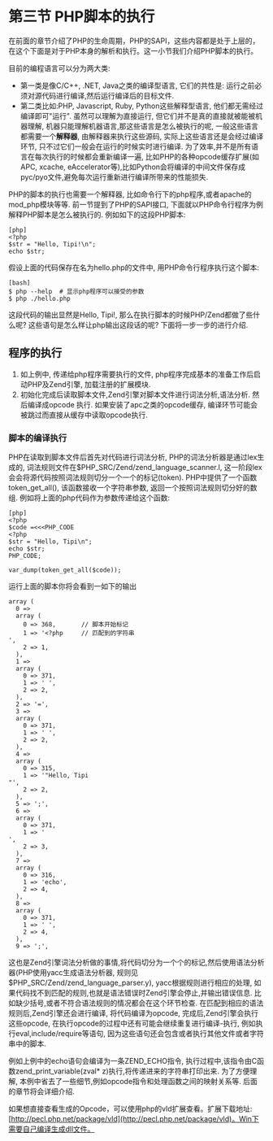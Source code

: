 # 第三节 PHP脚本的执行

在前面的章节介绍了PHP的生命周期，PHP的SAPI，这些内容都是处于上层的，在这个下面是对于PHP本身的解析和执行。这一小节我们介绍PHP脚本的执行。

目前的编程语言可以分为两大类:

* 第一类是像C/C++, .NET, Java之类的编译型语言, 它们的共性是: 运行之前必须对源代码进行编译,然后运行编译后的目标文件.
* 第二类比如:PHP, Javascript, Ruby, Python这些解释型语言, 他们都无需经过编译即可"运行". 虽然可以理解为直接运行,
但它们并不是真的直接就被能被机器理解, 机器只能理解机器语言,那这些语言是怎么被执行的呢, 一般这些语言都需要一个**解释器**,
由解释器来执行这些源码, 实际上这些语言还是会经过编译环节,
只不过它们一般会在运行的时候实时进行编译. 为了效率,并不是所有语言在每次执行的时候都会重新编译一遍,
比如PHP的各种opcode缓存扩展(如APC, xcache, eAccelerator等),比如Python会将编译的中间文件保存成pyc/pyo文件,避免每次运行重新进行编译所带来的性能损失.

PHP的脚本的执行也需要一个解释器, 比如命令行下的php程序,或者apache的mod_php模块等等. 前一节提到了PHP的SAPI接口, 下面就以PHP命令行程序为例解释PHP脚本是怎么被执行的.
例如如下的这段PHP脚本:

	[php]
	<?php
	$str = "Hello, Tipi!\n";
	echo $str;

假设上面的代码保存在名为hello.php的文件中, 用PHP命令行程序执行这个脚本:
	
	[bash]
	$ php --help  # 显示php程序可以接受的参数
	$ php ./hello.php

这段代码的输出显然是Hello, Tipi!, 那么在执行脚本的时候PHP/Zend都做了些什么呢? 这些语句是怎么样让php输出这段话的呢? 下面将一步一步的进行介绍.

## 程序的执行
1. 如上例中, 传递给php程序需要执行的文件, php程序完成基本的准备工作后启动PHP及Zend引擎, 加载注册的扩展模块.
1. 初始化完成后读取脚本文件,Zend引擎对脚本文件进行词法分析,语法分析. 然后编译成opcode 执行. 如果安装了apc之类的opcode缓存,
   编译环节可能会被跳过而直接从缓存中读取opcode执行.

### 脚本的编译执行
PHP在读取到脚本文件后首先对代码进行词法分析, PHP的词法分析器是通过lex生成的, 词法规则文件在$PHP_SRC/Zend/zend_language_scanner.l,
这一阶段lex会会将源代码按照词法规则切分一个一个的标记(token). PHP中提供了一个函数token_get_all(), 该函数接收一个字符串参数, 返回一个按照词法规则切分好的数组.
例如将上面的php代码作为参数传递给这个函数:

	[php]
	<?php
	$code =<<<PHP_CODE
	<?php
	$str = "Hello, Tipi\n";
	echo $str;
	PHP_CODE;

	var_dump(token_get_all($code));

运行上面的脚本你将会看到一如下的输出

	array (
	  0 => 
	  array (
		0 => 368,  		// 脚本开始标记
		1 => '<?php  	// 匹配到的字符串
	',
		2 => 1,
	  ),
	  1 => 
	  array (
		0 => 371,
		1 => ' ',
		2 => 2,
	  ),
	  2 => '=',
	  3 => 
	  array (
		0 => 371,
		1 => ' ',
		2 => 2,
	  ),
	  4 => 
	  array (
		0 => 315,
		1 => '"Hello, Tipi
	"',
		2 => 2,
	  ),
	  5 => ';',
	  6 => 
	  array (
		0 => 371,
		1 => '
	',
		2 => 3,
	  ),
	  7 => 
	  array (
		0 => 316,
		1 => 'echo',
		2 => 4,
	  ),
	  8 => 
	  array (
		0 => 371,
		1 => ' ',
		2 => 4,
	  ),
	  9 => ';',

这也是Zend引擎词法分析做的事情,将代码切分为一个个的标记,然后使用语法分析器(PHP使用yacc生成语法分析器, 规则见$PHP_SRC/Zend/zend_language_parser.y),
yacc根据规则进行相应的处理, 如果代码找不到匹配的规则,也就是语法错误时Zend引擎会停止,并输出错误信息. 比如缺少括号,或者不符合语法规则的情况都会在这个环节检查.
在匹配到相应的语法规则后,Zend引擎还会进行编译, 将代码编译为opcode, 完成后,Zend引擎会执行这些opcode, 在执行opcode的过程中还有可能会继续重复进行编译-执行,
例如执行eval,include/require等语句, 因为这些语句还会包含或者执行其他文件或者字符串中的脚本.

例如上例中的echo语句会编译为一条ZEND_ECHO指令, 执行过程中,该指令由C函数zend_print_variable(zval\* z)执行,将传递进来的字符串打印出来.
为了方便理解, 本例中省去了一些细节,例如opcode指令和处理函数之间的映射关系等. 后面的章节将会详细介绍.

如果想直接查看生成的Opcode，可以使用php的vld扩展查看。扩展下载地址: [http://pecl.php.net/package/vld](http://pecl.php.net/package/vld)。Win下需要自己编译生成dll文件。



